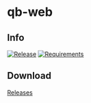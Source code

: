 # qb-web
## Info
[![Release](https://img.shields.io/github/release-pre/CzBiX/qb-web.svg?label=Pre-release)](https://github.com/CzBiX/qb-web/releases/latest)
[![Requirements](https://img.shields.io/badge/Tested-qBittorrent%20≥%20v4.1.5-brightgreen.svg)](#)

## Download

[Releases](https://github.com/CzBiX/qb-web/releases)
